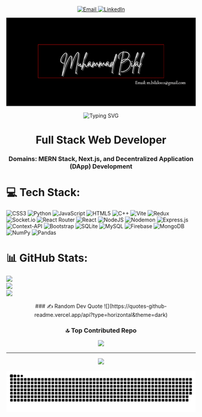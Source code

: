
<p align="center">
  <a href="https://mail.google.com/mail/?view=cm&fs=1&to=m.bilal0111@gmail.com" target="_blank" rel="noopener noreferrer">
    <img src="https://img.shields.io/badge/Email-m.bilal0111@gmail.com-red?style=for-the-badge&logo=gmail" alt="Email" />
  </a>
  <a href="https://linkedin.com/in/muhammad-bilal-9b6830273/">
    <img src="https://img.shields.io/badge/LinkedIn-Muhammad%20Bilal-blue?style=for-the-badge&logo=linkedin" alt="LinkedIn" />
  </a>
</p>
<p align="center">
  <img src="banner.png" alt="Banner" />
</p>
<p align="center">
  <img src="https://readme-typing-svg.herokuapp.com?font=Fira+Code&size=24&pause=1000&color=DC143C&vCenter=true&width=435&lines=Hi+%F0%9F%91%8B%2C+I'm+Muhammad+Bilal" alt="Typing SVG" />
</p>

<h1 align="center">Full Stack Web Developer</h1>
<h3 align="center">Domains: MERN Stack, Next.js, and Decentralized Application (DApp) Development</h3>

# 💻 Tech Stack:

![CSS3](https://img.shields.io/badge/css3-%231572B6.svg?style=for-the-badge&logo=css3&logoColor=white) ![Python](https://img.shields.io/badge/python-3670A0?style=for-the-badge&logo=python&logoColor=ffdd54) ![JavaScript](https://img.shields.io/badge/javascript-%23323330.svg?style=for-the-badge&logo=javascript&logoColor=%23F7DF1E) ![HTML5](https://img.shields.io/badge/html5-%23E34F26.svg?style=for-the-badge&logo=html5&logoColor=white) ![C++](https://img.shields.io/badge/c++-%2300599C.svg?style=for-the-badge&logo=c%2B%2B&logoColor=white) ![Vite](https://img.shields.io/badge/vite-%23646CFF.svg?style=for-the-badge&logo=vite&logoColor=white) ![Redux](https://img.shields.io/badge/redux-%23593d88.svg?style=for-the-badge&logo=redux&logoColor=white) ![Socket.io](https://img.shields.io/badge/Socket.io-black?style=for-the-badge&logo=socket.io&badgeColor=010101) ![React Router](https://img.shields.io/badge/React_Router-CA4245?style=for-the-badge&logo=react-router&logoColor=white) ![React](https://img.shields.io/badge/react-%2320232a.svg?style=for-the-badge&logo=react&logoColor=%2361DAFB) ![NodeJS](https://img.shields.io/badge/node.js-6DA55F?style=for-the-badge&logo=node.js&logoColor=white) ![Nodemon](https://img.shields.io/badge/NODEMON-%23323330.svg?style=for-the-badge&logo=nodemon&logoColor=%BBDEAD) ![Express.js](https://img.shields.io/badge/express.js-%23404d59.svg?style=for-the-badge&logo=express&logoColor=%2361DAFB) ![Context-API](https://img.shields.io/badge/Context--Api-000000?style=for-the-badge&logo=react) ![Bootstrap](https://img.shields.io/badge/bootstrap-%238511FA.svg?style=for-the-badge&logo=bootstrap&logoColor=white) ![SQLite](https://img.shields.io/badge/sqlite-%2307405e.svg?style=for-the-badge&logo=sqlite&logoColor=white) ![MySQL](https://img.shields.io/badge/mysql-4479A1.svg?style=for-the-badge&logo=mysql&logoColor=white) ![Firebase](https://img.shields.io/badge/firebase-a08021?style=for-the-badge&logo=firebase&logoColor=ffcd34) ![MongoDB](https://img.shields.io/badge/MongoDB-%234ea94b.svg?style=for-the-badge&logo=mongodb&logoColor=white) ![NumPy](https://img.shields.io/badge/numpy-%23013243.svg?style=for-the-badge&logo=numpy&logoColor=white) ![Pandas](https://img.shields.io/badge/pandas-%23150458.svg?style=for-the-badge&logo=pandas&logoColor=white)
# 📊 GitHub Stats:
![](https://github-readme-stats.vercel.app/api?username=MuhammadBilal0111&theme=dark&hide_border=false&include_all_commits=true&count_private=true)<br/>
![](https://github-readme-streak-stats.herokuapp.com/?user=MuhammadBilal0111&theme=dark&hide_border=false)<br/>
![](https://github-readme-stats.vercel.app/api/top-langs/?username=MuhammadBilal0111&theme=dark&hide_border=false&include_all_commits=true&count_private=true&layout=compact)

<div align="center">
    ### ✍️ Random Dev Quote
  ![](https://quotes-github-readme.vercel.app/api?type=horizontal&theme=dark)
  
  ### 🔝 Top Contributed Repo
  ![](https://github-contributor-stats.vercel.app/api?username=MuhammadBilal0111&limit=5&theme=dark&combine_all_yearly_contributions=true)
  
  ---
  [![](https://visitcount.itsvg.in/api?id=MuhammadBilal0111&icon=0&color=2)](https://visitcount.itsvg.in)
</div>


<!-- Proudly created with GPRM ( https://gprm.itsvg.in ) -->
<picture>
  <source media="(prefers-color-scheme: dark)" srcset="https://raw.githubusercontent.com/MuhammadBilal0111/MuhammadBilal0111/output/github-snake-dark.svg" />
  <source media="(prefers-color-scheme: light)" srcset="https://raw.githubusercontent.com/MuhammadBilal0111/MuhammadBilal0111/output/github-snake.svg" />
  <img alt="github-snake" src="https://raw.githubusercontent.com/MuhammadBilal0111/MuhammadBilal0111/output/github-snake.svg" />
</picture>
